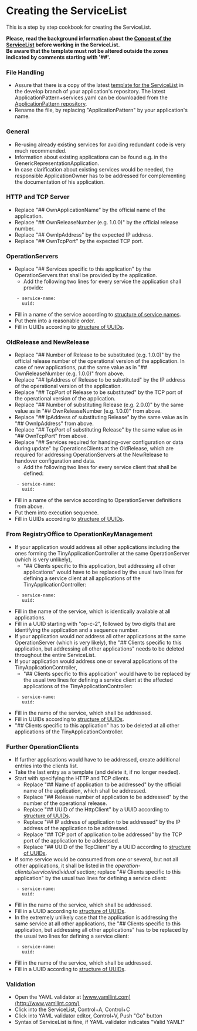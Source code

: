 # Creating the ServiceList

This is a step by step cookbook for creating the ServiceList.  

**Please, read the background information about the [Concept of the ServiceList](../ConceptOfServiceList/ConceptOfServiceList.md) before working in the ServiceList.**   
**Be aware that the template must not be altered outside the zones indicated by comments starting with '##'.**


### File Handling

* Assure that there is a copy of the latest [template for the ServiceList](https://github.com/openBackhaul/ApplicationPattern/blob/develop/ApplicationPattern+services.yaml) in the develop branch of your application's repository. The latest ApplicationPattern+services.yaml can be downloaded from the [ApplicationPattern repository](https://github.com/openBackhaul/ApplicationPattern/tree/develop).  
* Rename the file, by replacing "ApplicationPattern" by your application's name.


### General

* Re-using already existing services for avoiding redundant code is very much recommended.
* Information about existing applications can be found e.g. in the GenericRepresentationApplication.
* In case clarification about existing services would be needed, the responsible ApplicationOwner has to be addressed for complementing the documentation of his application.


### HTTP and TCP Server

* Replace "## OwnApplicationName" by the official name of the application.
* Replace "## OwnReleaseNumber (e.g. 1.0.0)" by the official release number.
* Replace "## OwnIpAddress" by the expected IP address.
* Replace "## OwnTcpPort" by the expected TCP port.


### OperationServers

* Replace "## Services specific to this application" by the OperationServers that shall be provided by the application.
  * Add the following two lines for every service the application shall provide:  
```
    - service-name:
      uuid:
```
  * Fill in a name of the service according to [structure of service names](../StructureOfServiceNames/StructureOfServiceNames.md).
  * Put them into a reasonable order.
  * Fill in UUIDs according to [structure of UUIDs](../StructureOfUuids/StructureOfUuids.md).


### OldRelease and NewRelease

* Replace "## Number of Release to be substituted (e.g. 1.0.0)" by the official release number of the operational version of the application. In case of new applications, put the same value as in "## OwnReleaseNumber (e.g. 1.0.0)" from above.
* Replace "## IpAddress of Release to be substituted" by the IP address of the operational version of the application.
* Replace "## TcpPort of Release to be substituted" by the TCP port of the operational version of the application.
* Replace "## Number of substituting Release (e.g. 2.0.0)" by the same value as in "## OwnReleaseNumber (e.g. 1.0.0)" from above.
* Replace "## IpAddress of substituting Release" by the same value as in "## OwnIpAddress" from above.
* Replace "## TcpPort of substituting Release" by the same value as in "## OwnTcpPort" from above.
* Replace "## Services required for handing-over configuration or data during update" by OperationsClients at the OldRelease, which are required for addressing OperationServers at the NewRelease to handover configuration and data.
  * Add the following two lines for every service client that shall be defined:  
```
    - service-name:
      uuid:
```
  * Fill in a name of the service according to OperationServer definitions from above.
  * Put them into execution sequence.
  * Fill in UUIDs according to [structure of UUIDs](../StructureOfUuids/StructureOfUuids.md).


### From RegistryOffice to OperationKeyManagement

* If your application would address all other applications including the ones forming the TinyApplicationController at the same OperationServer (which is very unlikely), 
  * "## Clients specific to this application, but addressing all other applications" would have to be replaced by the usual two lines for defining a service client at all applications of the TinyApplicationController:  
```
    - service-name:
      uuid:
```
  * Fill in the name of the service, which is identically available at all applications.
  * Fill in a UUID starting with "op-c-2", followed by two digits that are identifying the application and a sequence number.
* If your application would _not_ address all other applications at the same OperationServer (which is very likely), the "## Clients specific to this application, but addressing all other applications" needs to be deleted throughout the entire ServiceList.
* If your application would address one or several applications of the TinyApplicationController, 
  * "## Clients specific to this application" would have to be replaced by the usual two lines for defining a service client at the affected applications of the TinyApplicationController:  
```
    - service-name:
      uuid:
```
  * Fill in the name of the service, which shall be addressed.
  * Fill in UUIDs according to [structure of UUIDs](../StructureOfUuids/StructureOfUuids.md).
* "## Clients specific to this application" has to be deleted at all other applications of the TinyApplicationController.
  

### Further OperationClients

* If further applications would have to be addressed, create additional entries into the clients list.  
* Take the last entry as a template (and delete it, if no longer needed).  
* Start with specifying the HTTP and TCP clients.
  * Replace "## Name of application to be addressed" by the official name of the application, which shall be addressed.
  * Replace "## Release number of application to be addressed" by the number of the operational release.
  * Replace "## UUID of the HttpClient" by a UUID according to [structure of UUIDs](../StructureOfUuids/StructureOfUuids.md). 
  * Replace "## IP address of application to be addressed" by the IP address of the application to be addressed.
  * Replace "## TCP port of application to be addressed" by the TCP port of the application to be addressed.
  * Replace "## UUID of the TcpClient" by a UUID according to [structure of UUIDs](../StructureOfUuids/StructureOfUuids.md). 
* If some service would be consumed from one or several, but not all other applications, it shall be listed in the _operation-clients/service/individual_ section; replace "## Clients specific to this application" by the usual two lines for defining a service client:  
```
    - service-name:
      uuid:
```
  * Fill in the name of the service, which shall be addressed.
  * Fill in a UUID according to [structure of UUIDs](../StructureOfUuids/StructureOfUuids.md). 
* In the extremely unlikely case that the application is addressing the same service at all other applications, the "## Clients specific to this application, but addressing all other applications" has to be replaced by the usual two lines for defining a service client:  
```
    - service-name:
      uuid:
```
  * Fill in the name of the service, which shall be addressed.
  * Fill in a UUID according to [structure of UUIDs](../StructureOfUuids/StructureOfUuids.md). 


### Validation

* Open the YAML validator at [www.yamllint.com](http://www.yamllint.com/)
* Click into the ServiceList, Control+A, Control+C
* Click into YAML validator editor, Control+V, Push "Go" button
* Syntax of ServiceList is fine, if YAML validator indicates "Valid YAML!"
